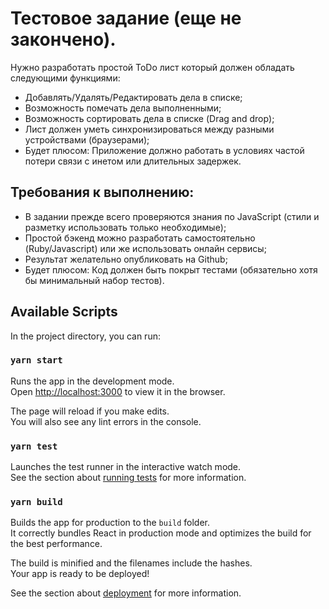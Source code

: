 # Тестовое задание (еще не закончено).
Нужно разработать простой ToDo лист который должен обладать следующими функциями:
* Добавлять/Удалять/Редактировать дела в списке;
* Возможность помечать дела выполненными;
* Возможность сортировать дела в списке (Drag and drop);
* Лист должен уметь синхронизироваться между разными устройствами (браузерами);
* Будет плюсом: Приложение должно работать в условиях частой потери связи с инетом
  или длительных задержек.
  
## Требования к выполнению:
* В задании прежде всего проверяются знания по JavaScript (стили и разметку использовать
  только необходимые);
* Простой бэкенд можно разработать самостоятельно (Ruby/Javascript) или же использовать
  онлайн сервисы;
* Результат желательно опубликовать на Github;
* Будет плюсом: Код должен быть покрыт тестами (обязательно хотя бы минимальный
  набор тестов).
  
## Available Scripts

In the project directory, you can run:

### `yarn start`

Runs the app in the development mode.\
Open [http://localhost:3000](http://localhost:3000) to view it in the browser.

The page will reload if you make edits.\
You will also see any lint errors in the console.

### `yarn test`

Launches the test runner in the interactive watch mode.\
See the section about [running tests](https://facebook.github.io/create-react-app/docs/running-tests) for more information.

### `yarn build`

Builds the app for production to the `build` folder.\
It correctly bundles React in production mode and optimizes the build for the best performance.

The build is minified and the filenames include the hashes.\
Your app is ready to be deployed!

See the section about [deployment](https://facebook.github.io/create-react-app/docs/deployment) for more information.
